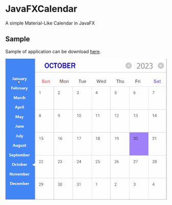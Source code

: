 # JavaFXCalendar

A simple Material-Like Calendar in JavaFX


## Sample
Sample of application can be download [here](https://github.com/SeynalKim/JavaFXCalendar/blob/master/build/libs/JavaFXCalendar-1.0-SNAPSHOT.jar?raw=true).

![alt text](https://github.com/SeynalKim/JavaFXCalendar/blob/master/build/resources/main/images/sample%202.gif)
